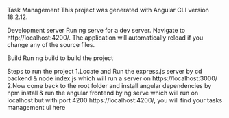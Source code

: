 Task Management
This project was generated with Angular CLI version 18.2.12.

Development server
Run ng serve for a dev server. Navigate to http://localhost:4200/. The application will automatically reload if you change any of the source files.

Build
Run ng build to build the project

Steps to run the project
1.Locate and Run the express.js server by cd backend & node index.js which will run a server on https://localhost:3000/
2.Now come back to the root folder and install angular dependencies by npm install & run the angular frontend by ng serve which will run on localhost but with port 4200 https://localhost:4200/, you will find your tasks management ui here
